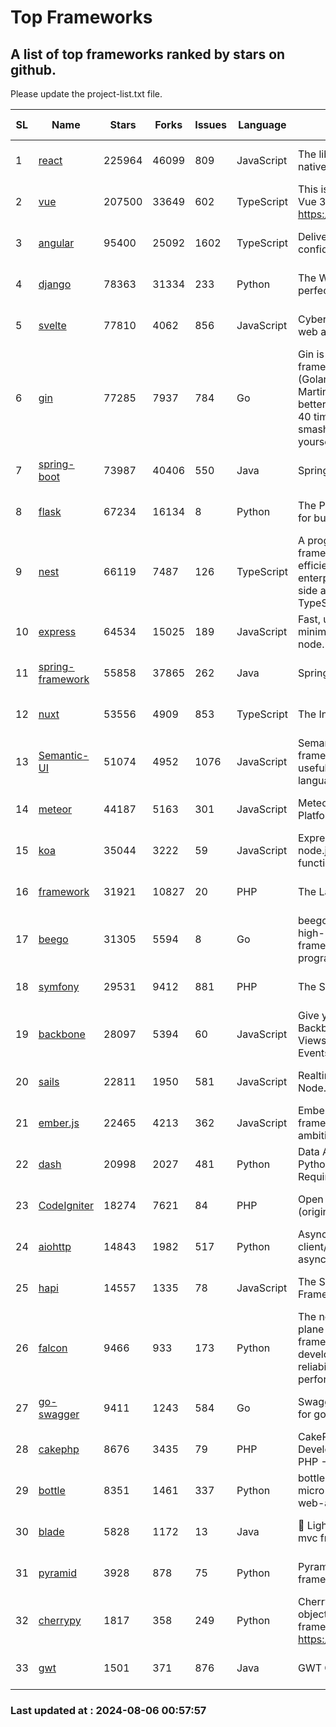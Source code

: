 # Top Frameworks
## A list of top frameworks ranked by stars on github.  
Please update the project-list.txt file.

| SL| Name  | Stars| Forks| Issues | Language | Description | Last Commit |
| --| ------| -----| ---- | ------ | -------- | ----------- | ----------- |
| 1 | [react](https://github.com/facebook/react) | 225964 | 46099 | 809 | JavaScript | The library for web and native user interfaces. | 2024-08-05 15:25:05 |
| 2 | [vue](https://github.com/vuejs/vue) | 207500 | 33649 | 602 | TypeScript | This is the repo for Vue 2. For Vue 3, go to https://github.com/vuejs/core | 2024-06-14 12:52:12 |
| 3 | [angular](https://github.com/angular/angular) | 95400 | 25092 | 1602 | TypeScript | Deliver web apps with confidence 🚀 | 2024-08-05 21:11:59 |
| 4 | [django](https://github.com/django/django) | 78363 | 31334 | 233 | Python | The Web framework for perfectionists with deadlines. | 2024-08-05 19:36:49 |
| 5 | [svelte](https://github.com/sveltejs/svelte) | 77810 | 4062 | 856 | JavaScript | Cybernetically enhanced web apps | 2024-08-05 17:42:05 |
| 6 | [gin](https://github.com/gin-gonic/gin) | 77285 | 7937 | 784 | Go | Gin is a HTTP web framework written in Go (Golang). It features a Martini-like API with much better performance -- up to 40 times faster. If you need smashing performance, get yourself some Gin. | 2024-07-14 12:34:34 |
| 7 | [spring-boot](https://github.com/spring-projects/spring-boot) | 73987 | 40406 | 550 | Java | Spring Boot | 2024-08-05 14:29:32 |
| 8 | [flask](https://github.com/pallets/flask) | 67234 | 16134 | 8 | Python | The Python micro framework for building web applications. | 2024-08-03 14:28:45 |
| 9 | [nest](https://github.com/nestjs/nest) | 66119 | 7487 | 126 | TypeScript | A progressive Node.js framework for building efficient, scalable, and enterprise-grade server-side applications with TypeScript/JavaScript 🚀 | 2024-08-01 06:59:21 |
| 10 | [express](https://github.com/expressjs/express) | 64534 | 15025 | 189 | JavaScript | Fast, unopinionated, minimalist web framework for node. | 2024-07-28 10:55:10 |
| 11 | [spring-framework](https://github.com/spring-projects/spring-framework) | 55858 | 37865 | 262 | Java | Spring Framework | 2024-08-05 13:53:17 |
| 12 | [nuxt](https://github.com/nuxt/nuxt) | 53556 | 4909 | 853 | TypeScript | The Intuitive Vue Framework. | 2024-08-05 17:10:23 |
| 13 | [Semantic-UI](https://github.com/Semantic-Org/Semantic-UI) | 51074 | 4952 | 1076 | JavaScript | Semantic is a UI component framework based around useful principles from natural language. | 2023-01-11 17:05:32 |
| 14 | [meteor](https://github.com/meteor/meteor) | 44187 | 5163 | 301 | JavaScript | Meteor, the JavaScript App Platform | 2024-08-01 13:06:37 |
| 15 | [koa](https://github.com/koajs/koa) | 35044 | 3222 | 59 | JavaScript | Expressive middleware for node.js using ES2017 async functions | 2024-06-28 15:26:17 |
| 16 | [framework](https://github.com/laravel/framework) | 31921 | 10827 | 20 | PHP | The Laravel Framework. | 2024-08-05 15:04:31 |
| 17 | [beego](https://github.com/beego/beego) | 31305 | 5594 | 8 | Go | beego is an open-source, high-performance web framework for the Go programming language. | 2024-08-02 07:05:11 |
| 18 | [symfony](https://github.com/symfony/symfony) | 29531 | 9412 | 881 | PHP | The Symfony PHP framework | 2024-08-05 09:48:50 |
| 19 | [backbone](https://github.com/jashkenas/backbone) | 28097 | 5394 | 60 | JavaScript | Give your JS App some Backbone with Models, Views, Collections, and Events | 2024-03-06 23:22:47 |
| 20 | [sails](https://github.com/balderdashy/sails) | 22811 | 1950 | 581 | JavaScript | Realtime MVC Framework for Node.js | 2024-05-17 22:00:56 |
| 21 | [ember.js](https://github.com/emberjs/ember.js) | 22465 | 4213 | 362 | JavaScript | Ember.js - A JavaScript framework for creating ambitious web applications | 2024-08-05 22:16:25 |
| 22 | [dash](https://github.com/plotly/dash) | 20998 | 2027 | 481 | Python | Data Apps & Dashboards for Python. No JavaScript Required. | 2024-07-24 19:27:39 |
| 23 | [CodeIgniter](https://github.com/bcit-ci/CodeIgniter) | 18274 | 7621 | 84 | PHP | Open Source PHP Framework (originally from EllisLab) | 2024-03-20 03:51:42 |
| 24 | [aiohttp](https://github.com/aio-libs/aiohttp) | 14843 | 1982 | 517 | Python | Asynchronous HTTP client/server framework for asyncio and Python | 2024-08-05 21:44:14 |
| 25 | [hapi](https://github.com/hapijs/hapi) | 14557 | 1335 | 78 | JavaScript | The Simple, Secure Framework Developers Trust | 2024-07-04 00:48:01 |
| 26 | [falcon](https://github.com/falconry/falcon) | 9466 | 933 | 173 | Python | The no-magic web data plane API and microservices framework for Python developers, with a focus on reliability, correctness, and performance at scale. | 2024-07-25 10:36:41 |
| 27 | [go-swagger](https://github.com/go-swagger/go-swagger) | 9411 | 1243 | 584 | Go | Swagger 2.0 implementation for go | 2024-05-13 17:21:38 |
| 28 | [cakephp](https://github.com/cakephp/cakephp) | 8676 | 3435 | 79 | PHP | CakePHP: The Rapid Development Framework for PHP - Official Repository | 2024-08-05 16:04:14 |
| 29 | [bottle](https://github.com/bottlepy/bottle) | 8351 | 1461 | 337 | Python | bottle.py is a fast and simple micro-framework for python web-applications. | 2024-01-03 22:31:48 |
| 30 | [blade](https://github.com/lets-blade/blade) | 5828 | 1172 | 13 | Java | :rocket: Lightning fast and elegant mvc framework for Java8 | 2024-06-17 01:05:35 |
| 31 | [pyramid](https://github.com/Pylons/pyramid) | 3928 | 878 | 75 | Python | Pyramid - A Python web framework | 2024-06-10 16:09:42 |
| 32 | [cherrypy](https://github.com/cherrypy/cherrypy) | 1817 | 358 | 249 | Python | CherryPy is a pythonic, object-oriented HTTP framework.      https://cherrypy.dev | 2024-07-02 23:41:56 |
| 33 | [gwt](https://github.com/gwtproject/gwt) | 1501 | 371 | 876 | Java | GWT Open Source Project | 2024-07-30 01:55:48 |

### Last updated at : 2024-08-06 00:57:57
